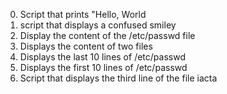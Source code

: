 0. Script that prints "Hello, World
1. script that displays a confused smiley
2. Display the content of the /etc/passwd file
3. Displays the content of two files
4. Displays the last 10 lines of /etc/passwd
5. Displays the first 10 lines of /etc/passwd
6. Script that displays the third line of the file iacta

